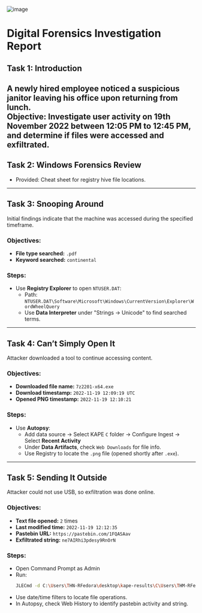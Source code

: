![image](https://github.com/user-attachments/assets/8b01f0fc-b671-47a8-9512-1a19acd846f5)


# Digital Forensics Investigation Report

## Task 1: Introduction

A newly hired employee noticed a suspicious janitor leaving his office upon returning from lunch.  
**Objective:** Investigate user activity on **19th November 2022 between 12:05 PM to 12:45 PM**, and determine if files were accessed and exfiltrated.
---

## Task 2: Windows Forensics Review

- Provided: Cheat sheet for registry hive file locations.
---

## Task 3: Snooping Around

Initial findings indicate that the machine was accessed during the specified timeframe.

### Objectives:

- **File type searched:** `.pdf`  
- **Keyword searched:** `continental`  

### Steps:
- Use **Registry Explorer** to open `NTUSER.DAT`:
  - Path:  
    `NTUSER.DAT\Software\Microsoft\Windows\CurrentVersion\Explorer\WordWheelQuery`
  - Use **Data Interpreter** under "Strings → Unicode" to find searched terms.

---

## Task 4: Can’t Simply Open It

Attacker downloaded a tool to continue accessing content.

### Objectives:

- **Downloaded file name:** `7z2201-x64.exe`  
- **Download timestamp:** `2022-11-19 12:09:19 UTC`  
- **Opened PNG timestamp:** `2022-11-19 12:10:21`

### Steps:
- Use **Autopsy**:
  - Add data source → Select KAPE `C` folder → Configure Ingest → Select **Recent Activity**
  - Under **Data Artifacts**, check `Web Downloads` for file info.
  - Use Registry to locate the `.png` file (opened shortly after `.exe`).

---

## Task 5: Sending It Outside

Attacker could not use USB, so exfiltration was done online.

### Objectives:

- **Text file opened:** `2` times  
- **Last modified time:** `2022-11-19 12:12:35`  
- **Pastebin URL:** `https://pastebin.com/1FQASAav`  
- **Exfiltrated string:** `ne7AIRhi3pdesy9RnOrN`

### Steps:
- Open Command Prompt as Admin
- Run:
  ```bash
  JLECmd -d C:\Users\THN-RFedora\desktop\kape-results\C\Users\THM-RFedora\
  ```
- Use date/time filters to locate file operations.
- In Autopsy, check Web History to identify pastebin activity and string.
